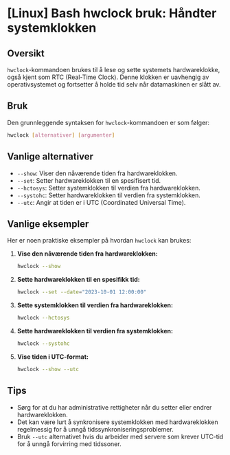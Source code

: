 # [Linux] Bash hwclock bruk: Håndter systemklokken

## Oversikt
`hwclock`-kommandoen brukes til å lese og sette systemets hardwareklokke, også kjent som RTC (Real-Time Clock). Denne klokken er uavhengig av operativsystemet og fortsetter å holde tid selv når datamaskinen er slått av.

## Bruk
Den grunnleggende syntaksen for `hwclock`-kommandoen er som følger:

```bash
hwclock [alternativer] [argumenter]
```

## Vanlige alternativer
- `--show`: Viser den nåværende tiden fra hardwareklokken.
- `--set`: Setter hardwareklokken til en spesifisert tid.
- `--hctosys`: Setter systemklokken til verdien fra hardwareklokken.
- `--systohc`: Setter hardwareklokken til verdien fra systemklokken.
- `--utc`: Angir at tiden er i UTC (Coordinated Universal Time).

## Vanlige eksempler
Her er noen praktiske eksempler på hvordan `hwclock` kan brukes:

1. **Vise den nåværende tiden fra hardwareklokken:**
   ```bash
   hwclock --show
   ```

2. **Sette hardwareklokken til en spesifikk tid:**
   ```bash
   hwclock --set --date="2023-10-01 12:00:00"
   ```

3. **Sette systemklokken til verdien fra hardwareklokken:**
   ```bash
   hwclock --hctosys
   ```

4. **Sette hardwareklokken til verdien fra systemklokken:**
   ```bash
   hwclock --systohc
   ```

5. **Vise tiden i UTC-format:**
   ```bash
   hwclock --show --utc
   ```

## Tips
- Sørg for at du har administrative rettigheter når du setter eller endrer hardwareklokken.
- Det kan være lurt å synkronisere systemklokken med hardwareklokken regelmessig for å unngå tidssynkroniseringsproblemer.
- Bruk `--utc` alternativet hvis du arbeider med servere som krever UTC-tid for å unngå forvirring med tidssoner.